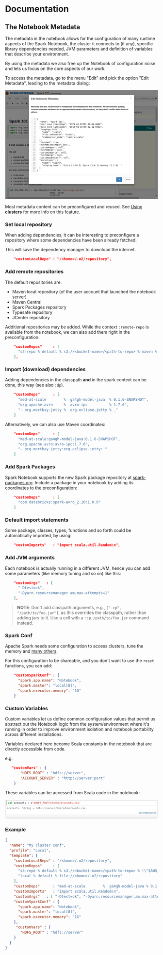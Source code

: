 # Documentation

## The Notebook Metadata

The metadata in the notebook allows for the configuration of many runtime aspects of the Spark Notebook, the cluster it connects to (if any), specific library dependencies needed, JVM parameters and definition of variables that describe your environment.

By using the metadata we also free up the Notebook of configuration noise and lets us focus on the core aspects of our work.

To access the metadata, go to the menu "Edit" and pick the option "Edit Metadata", leading to the metadata dialog:

![Edit Notebook Metadata](./images/notebook-metadata.png)

Most metadata content can be preconfigured and reused. See [Using **clusters**](using_cluster_tab.md) for more info on this feature.

### Set local repository
When adding dependencies, it can be interesting to preconfigure a repository where some dependencies have been already fetched.

This will save the dependency manager to download the internet.

```json
    "customLocalRepo" : "/<home>/.m2/repository",
```

### Add remote repositories

The default repositories are:
- Maven local repository (of the user account that launched the notebook server)
- Maven Central
- Spark Packages repository
- Typesafe repository
- JCenter repository

Additional repositories may be added.  While the context `:remote-repo` is available from the notebook, we can also add them right in the preconfiguration:

```json
    "customRepos"     : [
      "s3-repo % default % s3://<bucket-name>/<path-to-repo> % maven % (\"$AWS_ACCESS_KEY_ID\", \"$AWS_SECRET_ACCESS_KEY\")"
    ],
```

### Import (download) dependencies

Adding dependencies in the classpath **and** in the spark context can be done, this way (see also `:dp`).

```json
    "customDeps"      : [
      "med-at-scale        %  ga4gh-model-java  % 0.1.0-SNAPSHOT",
      "org.apache.avro     %  avro-ipc          % 1.7.6",
      "- org.mortbay.jetty %  org.eclipse.jetty % _"
    ]
```

Alternatively, we can also use Maven coordinates:

```json
    "customDeps"      : [
      "med-at-scale:ga4gh-model-java:0.1.0-SNAPSHOT",
      "org.apache.avro:avro-ipc:1.7.6",
      "- org.mortbay.jetty:org.eclipse.jetty:_"
    ]
```

### Add Spark Packages

Spark Notebook supports the new Spark package repository at [spark-packages.org](http://spark-packages.org).  Include a package in
your notebook by adding its coordinates to the preconfiguration:

```json
    "customDeps"      : [
      "com.databricks:spark-avro_2.10:1.0.0"
    ]
```

### Default import statements

Some package, classes, types, functions and so forth could be automatically imported, by using:

```json
    "customImports"   : "import scala.util.Random\n",
```

### Add JVM arguments

Each notebook is actually running in a different JVM, hence you can add some parameters (like memory tuning and so on) like this:

```json
    "customArgs"   : [
      "-Dtest=ok",
      "-Dyarn.resourcemanager.am.max-attempts=1"
    ],
```

> **NOTE**:
> Don't add classpath arguments, e.g., `["-cp", "/path/to/foo.jar"]`, as this overrides the classpath, rather than adding jars to it. Use a cell with a `:cp /path/to/foo.jar` command instead.

### Spark Conf

Apache Spark needs some configuration to access clusters, tune the memory and [many others](http://spark.apache.org/docs/latest/configuration.html).

For this configuration to be shareable, and you don't want to use the `reset` functions, you can add:

```json
    "customSparkConf" : {
      "spark.app.name": "Notebook",
      "spark.master": "local[8]",
      "spark.executor.memory": "1G"
    }
```

### Custom Variables

Custom variables let us define common configuration values that permit us abstract out the Notebook logic from the system/environment where it's running in order to improve environment isolation and notebook portability across different installations.

Variables declared here become Scala constants in the notebook that are directly accessible from code.

e.g. 

```json
   "customVars" : {
       "HDFS_ROOT" : "hdfs://server",
       "ACCOUNT_SERVER" : "http://server:port"
    }
```

These variables can be accessed from Scala code in the notebook:

![Custom Variables in use](./images/custom_var_in_use.png)



### Example
```json
{
  "name": "My cluster conf",
  "profile": "Local",
  "template": {
    "customLocalRepo" : "/<home>/.m2/repository",
    "customRepos"     : [
      "s3-repo % default % s3://<bucket-name>/<path-to-repo> % (\"$AWS_ACCESS_KEY_ID\", \"$AWS_SECRET_ACCESS_KEY\")",
      "local % default % file://<home>/.m2/repository"
    ],
    "customDeps"      : "med-at-scale        %  ga4gh-model-java % 0.1.0-SNAPSHOT\norg.apache.avro     %  avro-ipc         % 1.7.6\n- org.mortbay.jetty % org.eclipse.jetty % _",
    "customImports"   : "import scala.util.Random\n",
    "customArgs"   : [ "-Dtest=ok", "-Dyarn.resourcemanager.am.max-attempts=1" ],
    "customSparkConf" : {
      "spark.app.name": "Notebook",
      "spark.master": "local[8]",
      "spark.executor.memory": "1G"
    },
     "customVars" : {
       "HDFS_ROOT" : "hdfs://server"
    }
  }
}
```


